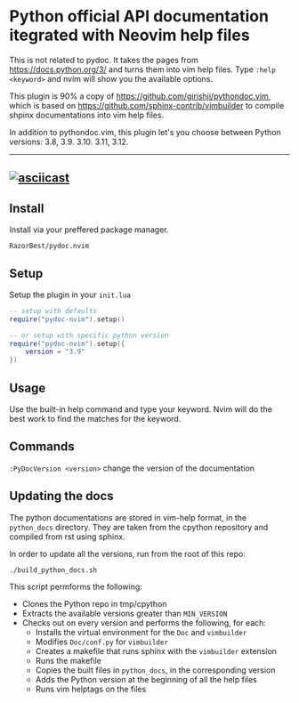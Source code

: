 # Python official API documentation itegrated with Neovim help files

This is not related to pydoc. It takes the pages from https://docs.python.org/3/ and turns them into vim help files.
Type `:help <keyword>` and nvim will show you the available options.

This plugin is 90% a copy of https://github.com/girishji/pythondoc.vim, which is based on https://github.com/sphinx-contrib/vimbuilder to compile shpinx documentations into vim help files.

In addition to pythondoc.vim, this plugin let's you choose between Python versions: 3.8, 3.9. 3.10. 3.11, 3.12.

---
[![asciicast](https://asciinema.org/a/661709.svg)](https://asciinema.org/a/661709)
---

## Install

Install via your preffered package manager.

`RazorBest/pydoc.nvim`


## Setup

Setup the plugin in your `init.lua`

```lua
-- setup with defaults
require("pydoc-nvim").setup()

-- or setup with specific python version
require("pydoc-nvim").setup({
    version = "3.9"
})
```

## Usage

Use the built-in help command and type your keyword. Nvim will do the best work
to find the matches for the keyword.

## Commands

`:PyDocVersion <version>` change the version of the documentation


## Updating the docs

The python documentations are stored in vim-help format, in the `python_docs`
directory. They are taken from the cpython repository and compiled from rst
using sphinx.

In order to update all the versions, run from the root of this repo:

`./build_python_docs.sh`

This script permforms the following:
- Clones the Python repo in tmp/cpython
- Extracts the available versions greater than `MIN_VERSION`
- Checks out on every version and performs the following, for each:
   * Installs the virtual environment for the `Doc` and `vimbuilder`
   * Modifies `Doc/conf.py` for `vimbuilder`
   * Creates a makefile that runs sphinx with the `vimbuilder` extension
   * Runs the makefile
   * Copies the built files in `python_docs`, in the corresponding version
   * Adds the Python version at the beginning of all the help files
   * Runs vim helptags on the files

